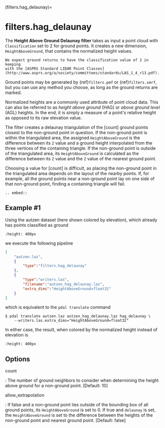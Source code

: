 (filters.hag_delaunay)=

# filters.hag_delaunay

The **Height Above Ground Delaunay filter** takes as input a point cloud with
`Classification` set to 2 for ground points.  It creates a new dimension,
`HeightAboveGround`, that contains the normalized height values.

```{note}
We expect ground returns to have the classification value of 2 in keeping
with the [ASPRS Standard LIDAR Point Classes](http://www.asprs.org/a/society/committees/standards/LAS_1_4_r13.pdf).
```

Ground points may be generated by {ref}`filters.pmf` or {ref}`filters.smrf`,
but you can use any method you choose, as long as the ground returns are
marked.

Normalized heights are a commonly used attribute of point cloud data. This can
also be referred to as *height above ground* (HAG) or *above ground level*
(AGL) heights. In the end, it is simply a measure of a point's relative height
as opposed to its raw elevation value.

The filter creates a delaunay triangulation of the [count] ground points
closest to the non-ground point in question.  If the non-ground point is within
the triangulated area, the assigned `HeightAboveGround` is the difference
between its `Z` value and a ground height interpolated from the three
vertices of the containing triangle.  If the non-ground point is outside of the
triangulated area, its `HeightAboveGround` is calculated as the difference
between its `Z` value and the `Z` value of the nearest ground point.

Choosing a value for [count] is difficult, as placing the non-ground point in
the triangulated area depends on the layout of the nearby points.  If, for
example, all the ground points near a non-ground point lay on one side of that
non-ground point, finding a containing triangle will fail.

```{eval-rst}
.. embed::
```

## Example #1

Using the autzen dataset (here shown colored by elevation), which already has
points classified as ground

```{image} ./images/autzen-elevation.png
:height: 400px
```

we execute the following pipeline

```json
[
    "autzen.laz",
    {
        "type":"filters.hag_delaunay"
    },
    {
        "type":"writers.las",
        "filename":"autzen_hag_delaunay.laz",
        "extra_dims":"HeightAboveGround=float32"
    }
]
```

which is equivalent to the `pdal translate` command

```
$ pdal translate autzen.laz autzen_hag_delaunay.laz hag_delaunay \
    --writers.las.extra_dims="HeightAboveGround=float32"
```

In either case, the result, when colored by the normalized height instead of
elevation is

```{image} ./images/autzen-hag-delaunay.png
:height: 400px
```

## Options

count

: The number of ground neighbors to consider when determining the height
  above ground for a non-ground point.  \[Default: 10\]

allow_extrapolation

: If false and a non-ground point lies outside of the bounding box of
  all ground points, its `HeightAboveGround` is set to 0.  If true
  and `delaunay` is set, the `HeightAboveGround` is set to the
  difference between the heights of the non-ground point and nearest
  ground point.  \[Default: false\]

```{include} filter_opts.md
```
